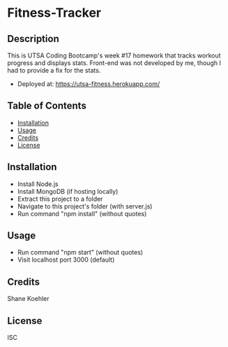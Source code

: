 # Fitness-Tracker

## Description

This is UTSA Coding Bootcamp's week #17 homework that tracks workout progress and displays stats.  Front-end was not developed by me, though I had to provide a fix for the stats.

- Deployed at: https://utsa-fitness.herokuapp.com/

## Table of Contents

* [Installation](#installation)
* [Usage](#usage)
* [Credits](#credits)
* [License](#license)

## Installation

- Install Node.js
- Install MongoDB (if hosting locally)
- Extract this project to a folder
- Navigate to this project's folder (with server.js)
- Run command "npm install" (without quotes)

## Usage

- Run command "npm start" (without quotes)
- Visit localhost port 3000 (default)

## Credits

Shane Koehler

## License

ISC

